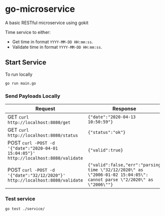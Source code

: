 # go-microservice
A basic RESTful microservice using gokit

Time service to either:

- Get time in format `YYYY-MM-DD HH:mm:ss`.
- Validate time in format `YYYY-MM-DD HH:mm:ss`.

## Start Service
To run locally
```bash
go run main.go
```

### Send Payloads Locally
Request | Response |
--- | --- |
GET `curl http://localhost:8080/get` | `{"date":"2020-04-13 10:50:59"}` |
GET `curl http://localhost:8080/status` | `{"status":"ok"}` |
POST `curl -POST -d '{"date":"2020-04-01 15:04:05"}' http://localhost:8080/validate` | `{"valid":true}` |
POST `curl -POST -d '{"date":"32/12/2020"}' http://localhost:8080/validate` | `{"valid":false,"err":"parsing time \"32/12/2020\" as \"2006-01-02 15:04:05\": cannot parse \"2/2020\" as \"2006\""}` |

### Test service
```bash
go test ./service/
```
